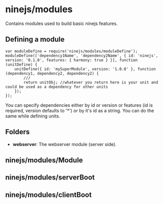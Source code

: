 # ninejs/modules

Contains modules used to build basic ninejs features.

## Defining a module

    var moduleDefine = require('ninejs/modules/moduleDefine');
    moduleDefine(['dependency1Name', 'dependency2Name', { id: 'ninejs', version: '0.1.0', features: { harmony: true } }], function (unitDefine) {
        unitDefine({ id: 'mySuperModule', version: '1.0.0' }, function (dependency1, dependency2, dependency2) {
            ///
            return unitObj; //whatever you return here is your unit and could be used as a dependency for other units
        });
    });
    
You can specify dependencies either by id or version or features (id is required, version defaults to '*') or by it's id as a string. You can do the same while defining units.

## Folders

- **webserver**: The webserver module (server side).

## ninejs/modules/Module



## ninejs/modules/serverBoot

## ninejs/modules/clientBoot

